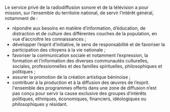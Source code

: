 Le service privé de la radiodiffusion sonore et de la télévision a pour mission, sur l’ensemble du territoire national, de servir l’intérêt général, notamment de :
- répondre aux besoins en matière d’information, d’éducation, de distraction et de culture des différentes couches de la population, en vue d’accroître les connaissances ;
- développer l’esprit d’initiative, le sens de responsabilité et de favoriser la participation des citoyens à la vie nationale ;
- favoriser la communication sociale et notamment l’expression, la formation et l’information des diverses communautés culturelles, sociales, professionnelles et des familles spirituelles, philosophiques et politiques ;
- assurer la promotion de la création artistique béninoise ;
- contribuer à la production et à la diffusion des œuvres de l’esprit.
l'ensemble des programmes offerts dans une zone de diffusion n’est pas conçu pour servir la cause exclusive des groupes d’intérêts politiques, ethniques, économiques, financiers, idéologiques ou philosophiques y résidant.